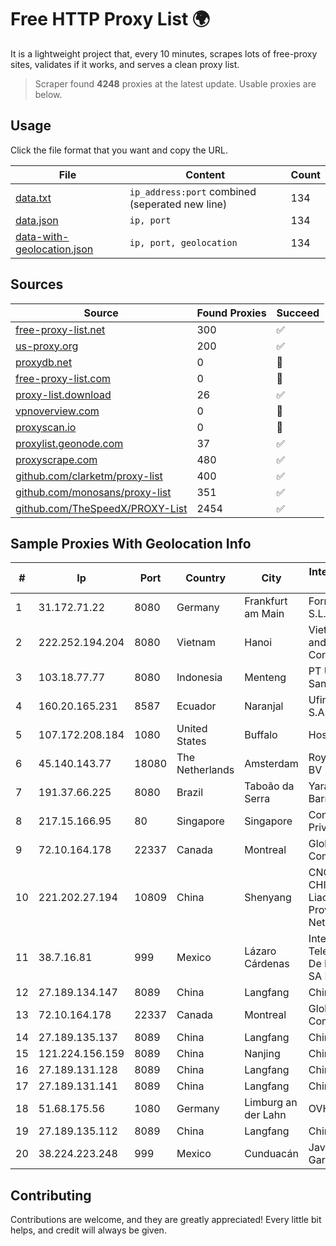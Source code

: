
# Free HTTP Proxy List 🌍

It is a lightweight project that, every 10 minutes, scrapes lots of free-proxy sites, validates if it works, and serves a clean proxy list.


> Scraper found **4248** proxies at the latest update. Usable proxies are below.

## Usage

Click the file format that you want and copy the URL.


|File|Content|Count|
|----|-------|-----|
|[data.txt](https://raw.githubusercontent.com/themiralay/Proxy-List-World/master/data.txt)|`ip_address:port` combined (seperated new line)|134|
|[data.json](https://raw.githubusercontent.com/themiralay/Proxy-List-World/master/data.json)|`ip, port`|134|
|[data-with-geolocation.json](https://raw.githubusercontent.com/themiralay/Proxy-List-World/master/data-with-geolocation.json)|`ip, port, geolocation`|134|

## Sources

|Source|Found Proxies|Succeed|
|------|-------------|-------|
|[free-proxy-list.net](https://free-proxy-list.net)|300|✅|
|[us-proxy.org](https://www.us-proxy.org)|200|✅|
|[proxydb.net](http://proxydb.net)|0|🚫|
|[free-proxy-list.com](https://free-proxy-list.com/?page=&port=&type%5B%5D=http&type%5B%5D=https&up_time=0&search=Search)|0|🚫|
|[proxy-list.download](https://www.proxy-list.download/HTTP)|26|✅|
|[vpnoverview.com](https://vpnoverview.com/privacy/anonymous-browsing/free-proxy-servers)|0|🚫|
|[proxyscan.io](https://www.proxyscan.io)|0|🚫|
|[proxylist.geonode.com](https://proxylist.geonode.com/api/proxy-list?limit=300&page=1&sort_by=lastChecked&sort_type=desc&protocols=http,https)|37|✅|
|[proxyscrape.com](https://api.proxyscrape.com/v2/?request=displayproxies&protocol=http&timeout=10000&country=all&ssl=all&anonymity=all)|480|✅|
|[github.com/clarketm/proxy-list](https://raw.githubusercontent.com/clarketm/proxy-list/master/proxy-list-raw.txt)|400|✅|
|[github.com/monosans/proxy-list](https://raw.githubusercontent.com/monosans/proxy-list/main/proxies/http.txt)|351|✅|
|[github.com/TheSpeedX/PROXY-List](https://raw.githubusercontent.com/TheSpeedX/PROXY-List/master/http.txt)|2454|✅|


## Sample Proxies With Geolocation Info

|#|Ip|Port|Country|City|Internet Service Provider|
|-|--|----|-------|----|-------------------------|
|1|31.172.71.22|8080|Germany|Frankfurt am Main|Fornex Hosting S.L.|
|2|222.252.194.204|8080|Vietnam|Hanoi|VietNam Post and Telecom Corporation|
|3|103.18.77.77|8080|Indonesia|Menteng|PT Usaha Adi Sanggoro|
|4|160.20.165.231|8587|Ecuador|Naranjal|Ufinet Panama S.A.|
|5|107.172.208.184|1080|United States|Buffalo|HostPapa|
|6|45.140.143.77|18080|The Netherlands|Amsterdam|RoyaleHosting BV|
|7|191.37.66.225|8080|Brazil|Taboão da Serra|Yara Dos Santos Barreiro - ME|
|8|217.15.166.95|80|Singapore|Singapore|Contabo Asia Private Limited|
|9|72.10.164.178|22337|Canada|Montreal|GloboTech Communications|
|10|221.202.27.194|10809|China|Shenyang|CNC Group CHINA169 Liaoning Province Network|
|11|38.7.16.81|999|Mexico|Lázaro Cárdenas|Internet Telefonia Y TV De Michoacan SA De CV|
|12|27.189.134.147|8089|China|Langfang|Chinanet|
|13|72.10.164.178|22337|Canada|Montreal|GloboTech Communications|
|14|27.189.135.137|8089|China|Langfang|Chinanet|
|15|121.224.156.159|8089|China|Nanjing|China Telecom|
|16|27.189.131.128|8089|China|Langfang|Chinanet|
|17|27.189.131.141|8089|China|Langfang|Chinanet|
|18|51.68.175.56|1080|Germany|Limburg an der Lahn|OVH SAS|
|19|27.189.135.112|8089|China|Langfang|Chinanet|
|20|38.224.223.248|999|Mexico|Cunduacán|Javier Tamayo Garcia|



## Contributing

Contributions are welcome, and they are greatly appreciated! Every
little bit helps, and credit will always be given.

